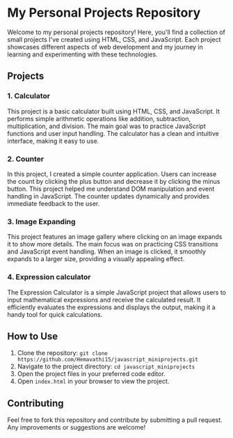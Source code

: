# My Personal Projects Repository

Welcome to my personal projects repository! 
Here, you'll find a collection of small projects I've created using HTML, CSS, and JavaScript. 
Each project showcases different aspects of web development and my journey in learning and experimenting with these technologies.

## Projects ##

### 1. **Calculator**
This project is a basic calculator built using HTML, CSS, and JavaScript.
It performs simple arithmetic operations like addition, subtraction, multiplication, and division.
The main goal was to practice JavaScript functions and user input handling. The calculator has a clean and intuitive interface, making it easy to use.

### 2. **Counter**
In this project, I created a simple counter application.
Users can increase the count by clicking the plus button and decrease it by clicking the minus button.
This project helped me understand DOM manipulation and event handling in JavaScript. The counter updates dynamically and provides immediate feedback to the user.

### 3. **Image Expanding**
This project features an image gallery where clicking on an image expands it to show more details.
The main focus was on practicing CSS transitions and JavaScript event handling.
When an image is clicked, it smoothly expands to a larger size, providing a visually appealing effect.

### 4. **Expression calculator**
The Expression Calculator is a simple JavaScript project that allows users to input mathematical expressions and receive the calculated result. It efficiently evaluates the expressions and displays the output, making it a handy tool for quick calculations.



## How to Use
1. Clone the repository: `git clone https://github.com/Hemavathi15/javascript_miniprojects.git`
2. Navigate to the project directory: `cd javascript_miniprojects`
3. Open the project files in your preferred code editor.
4. Open `index.html` in your browser to view the project.

## Contributing
Feel free to fork this repository and contribute by submitting a pull request. Any improvements or suggestions are welcome!
